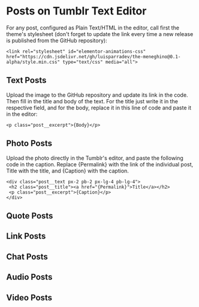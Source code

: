# Posts on Tumblr Text Editor

For any post, configured as Plain Text/HTML in the editor, call first the theme's stylesheet (don't forget to update the link every time a new release is published from the GitHub repository):

~~~
<link rel="stylesheet" id="elementor-animations-css" href="https://cdn.jsdelivr.net/gh/luisparradev/the-meneghino@0.1-alpha/style.min.css" type="text/css" media="all">
~~~

## Text Posts

Upload the image to the GitHub repository and update its link in the code. Then fill in the title and body of the text. For the title just write it in the respective field, and for the body, replace it in this line of code and paste it in the editor:

~~~
<p class="post__excerpt">{Body}</p>
~~~

## Photo Posts

Upload the photo directly in the Tumblr's editor, and paste the following code in the caption. Replace {Permalink} with the link of the individual post, Title with the title, and {Caption} with the caption.

~~~
<div class="post__text px-2 pb-2 px-lg-4 pb-lg-4">
 <h2 class="post__title"><a href="{Permalink}">Title</a></h2>
 <p class="post__excerpt">{Caption}</p>
</div>
~~~

## Quote Posts



## Link Posts



## Chat Posts



## Audio Posts



## Video Posts
